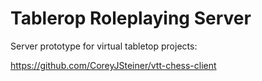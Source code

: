 # Tablerop Roleplaying Server

Server prototype for virtual tabletop projects:

https://github.com/CoreyJSteiner/vtt-chess-client
